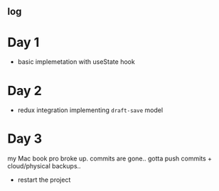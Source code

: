 ## log

# Day 1

- basic implemetation with useState hook

# Day 2

- redux integration implementing `draft-save` model

# Day 3

my Mac book pro broke up. commits are gone..
gotta push commits + cloud/physical backups..

- restart the project
